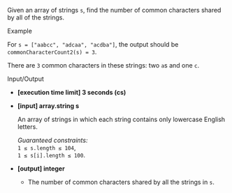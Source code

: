 
Given an array of strings  `s`, find the number of common characters shared by all of the strings.

Example

For  `s = ["aabcc", "adcaa", "acdba"]`, the output should be  
`commonCharacterCount2(s) = 3`.

There are  `3`  common characters in these strings: two  `a`s and one  `c`.

Input/Output

-   **[execution time limit] 3 seconds (cs)**
    
-   **[input] array.string s**
    
    An array of strings in which each string contains only lowercase English letters.
    
    _Guaranteed constraints:_  
    `1 ≤ s.length ≤ 104`,  
    `1 ≤ s[i].length ≤ 100`.
    
-   **[output] integer**
    
    -   The number of common characters shared by all the strings in  `s`.